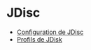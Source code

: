 # JDisc

-   [Configuration de JDisc](./jdisc-configuration.md)
-   [Profils de JDisk](./jdisc-profiles.md)
